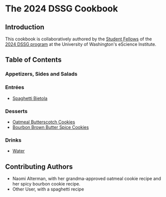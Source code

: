 # The 2024 DSSG Cookbook

## Introduction

This cookbook is collaboratively authored by the [Student Fellows](https://escience.washington.edu/using-data-science/data-science-for-social-good/participants/) of the [2024 DSSG program](https://escience.washington.edu/using-data-science/data-science-for-social-good/) at the University of Washington's eScience Institute.

## Table of Contents

### Appetizers, Sides and Salads

### Entrées
- [Spaghetti Bietola](Pasta/spaghetti-bietola.md)

### Desserts
- [Oatmeal Butterscotch Cookies](Desserts/oatmeal-butterscotch-cookies.md)
- [Bourbon Brown Butter Spice Cookies](Desserts/browned-butter-bourbon-cookies.md)

### Drinks
- [Water](Drinks/water.md)

## Contributing Authors

- Naomi Alterman, with her grandma-approved oatmeal cookie recipe and her spicy bourbon cookie recipe.
- Other User, with a spaghetti recipe
